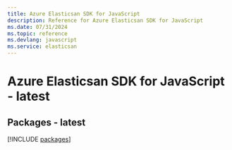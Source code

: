 ```yaml
---
title: Azure Elasticsan SDK for JavaScript
description: Reference for Azure Elasticsan SDK for JavaScript
ms.date: 07/31/2024
ms.topic: reference
ms.devlang: javascript
ms.service: elasticsan
---
```

# Azure Elasticsan SDK for JavaScript - latest
## Packages - latest
[!INCLUDE [packages](elasticsan-index.md)]